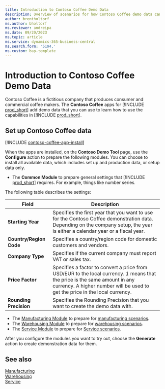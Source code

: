 ```yaml
---
title: Introduction to Contoso Coffee Demo Data
description: Overview of scenarios for how Contoso Coffee demo data can help you learn how to use the capabilities in Business Central.
author: brentholtorf
ms.author: bholtorf
ms.reviewer: andreipa
ms.date: 09/20/2023
ms.topic: article
ms.service: dynamics-365-business-central
ms.search.form: '5194,'
ms.custom: bap-template
---
```


# Introduction to Contoso Coffee Demo Data

Contoso Coffee is a fictitious company that produces consumer and commercial coffee makers. The **Contoso Coffee** apps for [!INCLUDE [prod_short](../includes/prod_short.md)] add demo data that you can use to learn how to use the capabilities in [!INCLUDE [prod_short](../includes/prod_short.md)].  

## Set up Contoso Coffee data

[!INCLUDE [contoso-coffee-app-install](../includes/contoso-coffee-app-install.md)]

When the apps are installed, on the **Contoso Demo Tool** page, use the **Configure** action to prepare the following modules. You can choose to install all available data, which includes set up and production data, or setup data only.

 - The **Common Module** to prepare general settings that [!INCLUDE [prod_short](../includes/prod_short.md)] requires. For example, things like number series. 

The following table describes the settings:  

|Field  |Description  |
|---------|---------|
|**Starting Year** |Specifies the first year that you want to use for the Contoso Coffee demonstration data. Depending on the company setup, the year is either a calendar year or a fiscal year.|
|**Country/Region Code**|Specifies a country/region code for domestic customers and vendors.|
|**Company Type**    |Specifies if the current company must report VAT or sales tax. |
|**Price Factor**     |Specifies a factor to convert a price from USD/EUR to the local currency. *1* means that the price is the same amount in any currency. A higher number will be used to get the price in the local currency. |
|**Rounding Precision**  |Specifies the Rounding Precision that you want to create the demo data with.|

 - The [Manufacturing Module](manufacturing/contoso-coffee-manufacturing-intro.md) to prepare for [manufacturing scenarios](manufacturing/contoso-coffee-manufacturing-intro.md#scenarios).
 - The [Warehousing Module](warehousing/contoso-coffee-warehousing-intro.md) to prepare for [warehousing scenarios](warehousing/contoso-coffee-warehousing-intro.md#scenarios).
 - The [Service Module](service/contoso-coffee-service-intro.md) to prepare for [Service scenarios](service/contoso-coffee-service-intro.md#scenarios).

After you configure the modules you want to try out, choose the **Generate** action to create demonstration data for them.

## See also 

[Manufacturing](../production-manage-manufacturing.md)  
[Warehousing](../warehouse-manage-warehouse.md)  
[Service](../service-service.md)
<!-- [Projects and Jobs](../projects-manage-projects.md) -->

